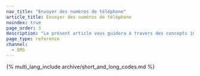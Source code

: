 ```yaml
---
nav_title: "Envoyer des numéros de téléphone"
article_title: Envoyer des numéros de téléphone
noindex: true
page_order: 3
description: "Le présent article vous guidera à travers des concepts importants concernant l’envoi de numéros de téléphone avec Braze."
page_type: reference
channel:
  - SMS
---
```


{% multi_lang_include archive/short_and_long_codes.md %}